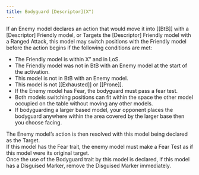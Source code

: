 ```yaml
---
title: Bodyguard [Descriptor](X")
---
```

If an Enemy model declares an action that would move it into [[BtB]] with a [Descriptor] Friendly model, or Targets the [Descriptor] Friendly model with a Ranged Attack, this model may switch positions with the Friendly model before the action begins if the following conditions are met:
- The Friendly model is within X” and in LoS.
- The Friendly model was not in BtB with an Enemy model at the start of the activation.
- This model is not in BtB with an Enemy model.
- This model is not [[Exhausted]] or [[Prone]].
- If the Enemy model has Fear, the bodyguard must pass a fear test.
- Both models switching positions can fit within the space the other model occupied on the table without moving any other models.
- If bodyguarding a larger based model, your opponent places the bodyguard anywhere within the area covered by the larger base then you choose facing.

The Enemy model’s action is then resolved with this model being declared as the Target.  
If this model has the Fear trait, the enemy model must make a Fear Test as if this model were its original target.  
Once the use of the Bodyguard trait by this model is declared, if this model has a Disguised Marker, remove the Disguised Marker immediately.